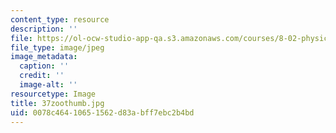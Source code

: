 ```yaml
---
content_type: resource
description: ''
file: https://ol-ocw-studio-app-qa.s3.amazonaws.com/courses/8-02-physics-ii-electricity-and-magnetism-spring-2007/0078c46410651562d83abff7ebc2b4bd_37zoothumb.jpg
file_type: image/jpeg
image_metadata:
  caption: ''
  credit: ''
  image-alt: ''
resourcetype: Image
title: 37zoothumb.jpg
uid: 0078c464-1065-1562-d83a-bff7ebc2b4bd
---
```

